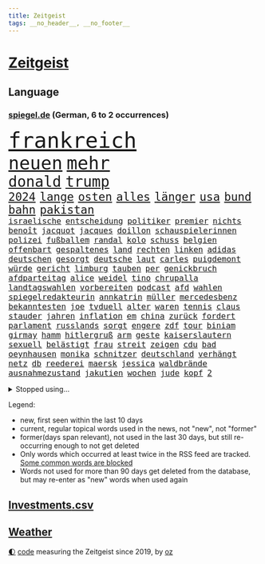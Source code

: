 ```yaml
---
title: Zeitgeist
tags: __no_header__, __no_footer__
---
```


# [Zeitgeist](https://oliz.io/zeitgeist/)

## Language

<h3><a href="https://www.spiegel.de" target="_blank">spiegel.de</a> (German, 6 to 2 occurrences)</h3>
<p style="font-family:monospace">
<span style="font-size:32pt"><a href="news_links.html#frankreich" class="current">frankreich</a></span>
<br>
<span style="font-size:27pt"><a href="news_links.html#neuen" class="current">neuen</a></span>
<span style="font-size:27pt"><a href="news_links.html#mehr" class="current">mehr</a></span>
<br>
<span style="font-size:22pt"><a href="news_links.html#donald" class="current">donald</a></span>
<span style="font-size:22pt"><a href="news_links.html#trump" class="current">trump</a></span>
<br>
<span style="font-size:17pt"><a href="news_links.html#2024" class="current">2024</a></span>
<span style="font-size:17pt"><a href="news_links.html#lange" class="current">lange</a></span>
<span style="font-size:17pt"><a href="news_links.html#osten" class="current">osten</a></span>
<span style="font-size:17pt"><a href="news_links.html#alles" class="current">alles</a></span>
<span style="font-size:17pt"><a href="news_links.html#länger" class="current">länger</a></span>
<span style="font-size:17pt"><a href="news_links.html#usa" class="current">usa</a></span>
<span style="font-size:17pt"><a href="news_links.html#bund" class="current">bund</a></span>
<span style="font-size:17pt"><a href="news_links.html#bahn" class="current">bahn</a></span>
<span style="font-size:17pt"><a href="news_links.html#pakistan" class="current">pakistan</a></span>
<br>
<span style="font-size:12pt"><a href="news_links.html#israelische" class="current">israelische</a></span>
<span style="font-size:12pt"><a href="news_links.html#entscheidung" class="current">entscheidung</a></span>
<span style="font-size:12pt"><a href="news_links.html#politiker" class="current">politiker</a></span>
<span style="font-size:12pt"><a href="news_links.html#premier" class="current">premier</a></span>
<span style="font-size:12pt"><a href="news_links.html#nichts" class="current">nichts</a></span>
<span style="font-size:12pt"><a href="news_links.html#benoît" class="new">benoît</a></span>
<span style="font-size:12pt"><a href="news_links.html#jacquot" class="new">jacquot</a></span>
<span style="font-size:12pt"><a href="news_links.html#jacques" class="current">jacques</a></span>
<span style="font-size:12pt"><a href="news_links.html#doillon" class="new">doillon</a></span>
<span style="font-size:12pt"><a href="news_links.html#schauspielerinnen" class="current">schauspielerinnen</a></span>
<span style="font-size:12pt"><a href="news_links.html#polizei" class="current">polizei</a></span>
<span style="font-size:12pt"><a href="news_links.html#fußballem" class="current">fußballem</a></span>
<span style="font-size:12pt"><a href="news_links.html#randal" class="new">randal</a></span>
<span style="font-size:12pt"><a href="news_links.html#kolo" class="new">kolo</a></span>
<span style="font-size:12pt"><a href="news_links.html#schuss" class="current">schuss</a></span>
<span style="font-size:12pt"><a href="news_links.html#belgien" class="current">belgien</a></span>
<span style="font-size:12pt"><a href="news_links.html#offenbart" class="current">offenbart</a></span>
<span style="font-size:12pt"><a href="news_links.html#gespaltenes" class="new">gespaltenes</a></span>
<span style="font-size:12pt"><a href="news_links.html#land" class="current">land</a></span>
<span style="font-size:12pt"><a href="news_links.html#rechten" class="current">rechten</a></span>
<span style="font-size:12pt"><a href="news_links.html#linken" class="current">linken</a></span>
<span style="font-size:12pt"><a href="news_links.html#adidas" class="current">adidas</a></span>
<span style="font-size:12pt"><a href="news_links.html#deutschen" class="current">deutschen</a></span>
<span style="font-size:12pt"><a href="news_links.html#gesorgt" class="current">gesorgt</a></span>
<span style="font-size:12pt"><a href="news_links.html#deutsche" class="current">deutsche</a></span>
<span style="font-size:12pt"><a href="news_links.html#laut" class="current">laut</a></span>
<span style="font-size:12pt"><a href="news_links.html#carles" class="new">carles</a></span>
<span style="font-size:12pt"><a href="news_links.html#puigdemont" class="current">puigdemont</a></span>
<span style="font-size:12pt"><a href="news_links.html#würde" class="current">würde</a></span>
<span style="font-size:12pt"><a href="news_links.html#gericht" class="current">gericht</a></span>
<span style="font-size:12pt"><a href="news_links.html#limburg" class="current">limburg</a></span>
<span style="font-size:12pt"><a href="news_links.html#tauben" class="current">tauben</a></span>
<span style="font-size:12pt"><a href="news_links.html#per" class="current">per</a></span>
<span style="font-size:12pt"><a href="news_links.html#genickbruch" class="new">genickbruch</a></span>
<span style="font-size:12pt"><a href="news_links.html#afdparteitag" class="new">afdparteitag</a></span>
<span style="font-size:12pt"><a href="news_links.html#alice" class="current">alice</a></span>
<span style="font-size:12pt"><a href="news_links.html#weidel" class="current">weidel</a></span>
<span style="font-size:12pt"><a href="news_links.html#tino" class="current">tino</a></span>
<span style="font-size:12pt"><a href="news_links.html#chrupalla" class="current">chrupalla</a></span>
<span style="font-size:12pt"><a href="news_links.html#landtagswahlen" class="current">landtagswahlen</a></span>
<span style="font-size:12pt"><a href="news_links.html#vorbereiten" class="current">vorbereiten</a></span>
<span style="font-size:12pt"><a href="news_links.html#podcast" class="current">podcast</a></span>
<span style="font-size:12pt"><a href="news_links.html#afd" class="current">afd</a></span>
<span style="font-size:12pt"><a href="news_links.html#wahlen" class="current">wahlen</a></span>
<span style="font-size:12pt"><a href="news_links.html#spiegelredakteurin" class="current">spiegelredakteurin</a></span>
<span style="font-size:12pt"><a href="news_links.html#annkatrin" class="current">annkatrin</a></span>
<span style="font-size:12pt"><a href="news_links.html#müller" class="current">müller</a></span>
<span style="font-size:12pt"><a href="news_links.html#mercedesbenz" class="current">mercedesbenz</a></span>
<span style="font-size:12pt"><a href="news_links.html#bekanntesten" class="current">bekanntesten</a></span>
<span style="font-size:12pt"><a href="news_links.html#joe" class="current">joe</a></span>
<span style="font-size:12pt"><a href="news_links.html#tvduell" class="current">tvduell</a></span>
<span style="font-size:12pt"><a href="news_links.html#alter" class="current">alter</a></span>
<span style="font-size:12pt"><a href="news_links.html#waren" class="current">waren</a></span>
<span style="font-size:12pt"><a href="news_links.html#tennis" class="current">tennis</a></span>
<span style="font-size:12pt"><a href="news_links.html#claus" class="current">claus</a></span>
<span style="font-size:12pt"><a href="news_links.html#stauder" class="new">stauder</a></span>
<span style="font-size:12pt"><a href="news_links.html#jahren" class="current">jahren</a></span>
<span style="font-size:12pt"><a href="news_links.html#inflation" class="current">inflation</a></span>
<span style="font-size:12pt"><a href="news_links.html#em" class="current">em</a></span>
<span style="font-size:12pt"><a href="news_links.html#china" class="current">china</a></span>
<span style="font-size:12pt"><a href="news_links.html#zurück" class="current">zurück</a></span>
<span style="font-size:12pt"><a href="news_links.html#fordert" class="current">fordert</a></span>
<span style="font-size:12pt"><a href="news_links.html#parlament" class="current">parlament</a></span>
<span style="font-size:12pt"><a href="news_links.html#russlands" class="current">russlands</a></span>
<span style="font-size:12pt"><a href="news_links.html#sorgt" class="current">sorgt</a></span>
<span style="font-size:12pt"><a href="news_links.html#engere" class="new">engere</a></span>
<span style="font-size:12pt"><a href="news_links.html#zdf" class="current">zdf</a></span>
<span style="font-size:12pt"><a href="news_links.html#tour" class="current">tour</a></span>
<span style="font-size:12pt"><a href="news_links.html#biniam" class="new">biniam</a></span>
<span style="font-size:12pt"><a href="news_links.html#girmay" class="new">girmay</a></span>
<span style="font-size:12pt"><a href="news_links.html#hamm" class="current">hamm</a></span>
<span style="font-size:12pt"><a href="news_links.html#hitlergruß" class="current">hitlergruß</a></span>
<span style="font-size:12pt"><a href="news_links.html#arm" class="current">arm</a></span>
<span style="font-size:12pt"><a href="news_links.html#geste" class="current">geste</a></span>
<span style="font-size:12pt"><a href="news_links.html#kaiserslautern" class="current">kaiserslautern</a></span>
<span style="font-size:12pt"><a href="news_links.html#sexuell" class="current">sexuell</a></span>
<span style="font-size:12pt"><a href="news_links.html#belästigt" class="current">belästigt</a></span>
<span style="font-size:12pt"><a href="news_links.html#frau" class="current">frau</a></span>
<span style="font-size:12pt"><a href="news_links.html#streit" class="current">streit</a></span>
<span style="font-size:12pt"><a href="news_links.html#zeigen" class="current">zeigen</a></span>
<span style="font-size:12pt"><a href="news_links.html#cdu" class="current">cdu</a></span>
<span style="font-size:12pt"><a href="news_links.html#bad" class="current">bad</a></span>
<span style="font-size:12pt"><a href="news_links.html#oeynhausen" class="current">oeynhausen</a></span>
<span style="font-size:12pt"><a href="news_links.html#monika" class="current">monika</a></span>
<span style="font-size:12pt"><a href="news_links.html#schnitzer" class="current">schnitzer</a></span>
<span style="font-size:12pt"><a href="news_links.html#deutschland" class="current">deutschland</a></span>
<span style="font-size:12pt"><a href="news_links.html#verhängt" class="current">verhängt</a></span>
<span style="font-size:12pt"><a href="news_links.html#netz" class="current">netz</a></span>
<span style="font-size:12pt"><a href="news_links.html#db" class="current">db</a></span>
<span style="font-size:12pt"><a href="news_links.html#reederei" class="current">reederei</a></span>
<span style="font-size:12pt"><a href="news_links.html#maersk" class="current">maersk</a></span>
<span style="font-size:12pt"><a href="news_links.html#jessica" class="current">jessica</a></span>
<span style="font-size:12pt"><a href="news_links.html#waldbrände" class="new">waldbrände</a></span>
<span style="font-size:12pt"><a href="news_links.html#ausnahmezustand" class="current">ausnahmezustand</a></span>
<span style="font-size:12pt"><a href="news_links.html#jakutien" class="new">jakutien</a></span>
<span style="font-size:12pt"><a href="news_links.html#wochen" class="current">wochen</a></span>
<span style="font-size:12pt"><a href="news_links.html#jude" class="current">jude</a></span>
<span style="font-size:12pt"><a href="news_links.html#kopf" class="current">kopf</a></span>
<span style="font-size:12pt"><a href="news_links.html#2" class="current">2</a></span>
</p>
<details>
<summary>Stopped using...</summary>
<p class="former" style="font-size:12pt">
aussicht(1347) enorm(1347) eskalation(1347) gehalt(1347) linie(1347) monat(1347) sv(1347) betrug(1346) fünfte(1346) gesamte(1346) provinz(1346) amsterdam(1345) außenminister(1345) fischer(1345) bank(1344) ehemann(1344) einstieg(1344) for(1344) geschickt(1344) jury(1344) krankenhäuser(1344) lastwagen(1344) niveau(1344) pflege(1344) schnellcheck(1344) welle(1344) weltweiten(1344) 75(1343) alexej(1343) appelliert(1343) büros(1343) feierte(1343) google(1343) jahrzehntelang(1343) möglicher(1343) nawalny(1343) niederländische(1343) priester(1343) verschiedene(1343) wolfsburg(1343) arzt(1342) behörde(1342) positiv(1342) united(1342) geboren(1341) lager(1341) myanmar(1341) solle(1341) studierende(1341) babys(1340) bahnhof(1340) bremer(1340) bsc(1340) eingereicht(1340) endet(1340) gerüchte(1340) hertha(1340) preisen(1340) 10000(1339) flammen(1339) philippinen(1339) tesla(1339) usregierung(1339) verlängern(1339) 22(1338) bundesrepublik(1338) endgültig(1338) freiheitsstrafe(1338) förderung(1338) gebrochen(1338) san(1338) strecke(1338) infektion(1337) kämpfer(1337) offensive(1337) veranstaltung(1337) verteidigung(1337) warschau(1337) angeklagter(1336) schadet(1336) öffnen(1336) franziskus(1335) klubs(1335) illegal(1334) militärs(1334) oppositionelle(1334) eigentümer(1333) hubertus(1333) kontakte(1333) sc(1333) bundesstaat(1332) globale(1332) i(1332) bewegen(1331) deals(1330) einsetzen(1330) sendung(1330) stelle(1330) vorsprung(1330) lkw(1328) katholische(1326) ausmaß(1325) distanz(1325) drogen(1325) zweimal(1325) beschlagnahmt(1324) nachfrage(1324) skeptisch(1324) einreise(1323) katholischen(1323) februar(1322) meinen(1321) sozialdemokraten(1321) abgelehnt(1318) großem(1318) wem(1318) größere(1317) produziert(1315) retter(1315) katar(1313) sportler(1312) top(1312) rang(1310) wachsen(1310) schützt(1305) thüringer(1304) überfall(1301) liberalen(1299) erhebliche(1296) gehabt(1296) tuchel(1295) kontert(1290) teuren(1287) leiter(1256) polizeiruf(1246) 95(1236) politikern(1180) gebeten(1164) enthalten(1151) finanziert(1146) jahresende(1104) arme(1084) ausnahme(1081) ohnehin(1076) polnischen(1046) 700(1037) realität(1019) hoffenheim(1016) moderner(1014) rauswurf(979) grünenpolitiker(975) hendrik(966) ungewöhnliche(949) coaching(942) zufall(915) soldat(884) verschwinden(883) bonn(873) fake(868) verweist(865) filmemacher(864) 40000(844) zugenommen(834) angriffskrieg(823) kasse(818) eingetroffen(815) typ(811) todes(810) patrick(807) überlebenden(799) handys(794) indem(794) recherchen(773) ehrt(764) 1200(758) westjordanland(757) computer(750) ausbauen(747) hadert(744) tiefer(738) verhaftung(731) andrew(726) weltrekord(725) plädieren(722) neustart(721) verstoßen(712) entfernen(711) trans(708) olympiasieger(706) zurückhaltung(694) ähnlichen(691) revolution(689) chinesen(688) äußerst(685) protestbewegung(675) heidenheim(673) lebenslange(661) gewässer(649) stemmen(638) kriminalität(635) tel(629) asyl(618) aviv(618) future(616) verurteilten(608) festgehalten(607) manipuliert(607) prien(601) beantragen(592) äußerung(587) geschmack(584) kritisierten(579) verbrenner(570) finanzaufsicht(567) gedroht(564) abwehr(557) fenster(557) lauter(557) machtkampf(557) 47(553) kritikern(552) strafanzeige(551) marcel(548) vulkan(546) jahresbeginn(544) ähnliche(542) pedro(539) praxis(537) dreier(536) aggressiv(534) ansicht(526) pokal(525) mythos(522) ricarda(515) dauer(512) junta(510) vorstandschef(507) heran(500) juristischen(500) 5000(497) kläger(497) nötigung(496) eskalierte(495) stein(494) uhren(480) saintgermain(479) alonso(477) niger(476) ausweitung(460) björn(459) höcke(459) atomwaffen(458) gesprächen(451) errichten(447) ebrahim(443) wrack(441) portal(440) veränderungen(439) heimlich(437) 2027(436) gründung(431) zeuge(427) fußballverband(425) westlicher(425) klares(423) zeitung(423) 2010(420) samuel(415) schlechtes(414) getrieben(408) seltsame(400) begleitete(398) lied(397) aufsteiger(393) gelände(391) raisi(391) rechter(390) mahnen(384) mobilität(382) popp(376) verfassung(376) wuchs(376) blockierte(375) gestrandet(374) leichte(369) mysteriöse(366) fasziniert(365) politologe(363) moschee(361) renommierten(357) wiesbaden(357) überlegen(357) 2013(352) awards(352) drückt(350) vergessene(349) tierwohl(348) flieger(347) preiserhöhung(345) saßen(341) erweitert(338) weltmeisterschaft(334) sicheren(333) spdchef(333) eauto(331) goldene(331) klassische(331) staus(330) zeitgleich(330) übereinstimmenden(330) sicherheitsmaßnahmen(329) verkaufte(329) militärisch(328) designer(325) forschern(325) service(323) fahrzeugen(322) andré(321) showdown(321) nationalspielerinnen(319) geflohen(318) week(318) skurriler(317) entstand(315) belohnt(313) erwischte(313) gedreht(313) beschwört(310) instagrampost(310) albtraum(309) erschien(308) völkermord(305) genossen(303) anzeige(302) schach(300) militärjunta(299) erlaubnis(296) mehrwertsteuer(296) xabi(296) unterkunft(294) geschäftsleute(292) grenzübergang(292) usamerikanerin(292) schwachen(291) asylsuchende(290) aufstehen(290) konsequent(290) akzeptiert(289) niederlegen(289) bedauert(287) verunglückte(287) amerikanischen(286) nachteile(286) burkina(281) eiffelturm(281) faso(281) rki(281) entdeckten(280) onkel(276) verheerende(275) erweitern(273) verfahrens(271) dončić(269) gastronomie(268) oppositionspolitiker(267) auftritte(265) demokratischen(264) organisatoren(264) bischof(263) isst(262) lokführer(261) qualifikation(261) strafgerichtshof(261) eindämmen(260) sekunde(260) sportlich(260) millionensumme(259) reifen(258) gerald(257) gefolgt(256) daneben(254) gerichtshofs(254) ukrainekriegs(254) demos(252) pflegte(252) flüchtlingsunterkunft(251) bahnsteig(250) inselstaat(248) turbulenzen(247) gedächtnis(246) hilfsgüter(246) militäroffensive(246) taucht(246) mittwochmorgen(245) gitarre(243) gerechnet(240) stadtzentrum(240) 37jähriger(238) lasst(237) oberlandesgericht(237) charkiw(235) kommissarin(233) propalästinensischen(233) vertrieben(233) uneins(232) kilometern(231) vielfältig(231) überfällig(231) sommerspiele(230) vulkanausbruch(227) gewähren(226) bekomme(225) eingedrungen(224) israelgazanews(223) führerscheinprüfung(222) tories(222) 270(221) eingeweiht(221) anerkennen(220) ingo(220) mitgestalten(220) beteuert(219) dokument(219) positioniert(217) usschauspieler(217) beeindruckend(216) vaude(216) club(215) ernsthafte(215) zuständig(215) furchtbar(213) verwenden(213) räumung(212) kiboom(211) auskunft(209) artikel(207) häme(207) mitarbeiterinnen(207) fortuna(206) eingelegt(205) hamasmassaker(204) passierte(204) zeitgemäß(204) 102(203) 16jährigen(203) kopie(203) sportvorstand(202) bauer(200) beendete(200) brisante(199) wisconsin(199) autorität(198) gespalten(198) 240(197) britisches(195) eingestürzten(194) taugt(192) bot(191) stärkt(191) trainerwechsel(191) fußballklub(190) sammelte(190) ungeschlagen(190) damaligen(188) galeria(188) brandbrief(187) sowohl(187) kaufhof(185) norbert(185) trauen(185) vorstellungen(185) flaggen(184) kardashian(184) motiven(184) odessa(184) bedrängnis(183) verbucht(183) netze(182) bestem(181) belegschaft(180) niko(180) afdabgeordneten(179) agentur(179) arbeitgebern(179) agnes(178) 68(177) dorthin(177) mindestlohn(177) prize(177) billie(176) brett(176) giftige(176) größe(175) hannah(174) profitierte(174) vergleichsweise(174) wow(172) gerufen(171) schimpft(171) meeresspiegel(170) konsumenten(169) schokolade(169) temu(169) brehme(168) machtwechsel(166) winzigen(166) 1945(163) finanziellen(163) geglaubt(163) lesbische(163) nominierungen(163) tabak(163) verpflichten(162) mögen(161) verkünden(161) diskriminiert(158) einführen(158) luke(158) gebrauch(157) schwerverletzten(157) verwendung(157) sogenanntes(156) befassen(155) geldern(155) onlineplattform(155) brennende(154) flugzeugs(154) herber(154) prag(154) sand(154) norddeutschlands(152) 180(151) erfolgreichen(151) erkranken(151) kriegsschiff(150) wofür(150) gründet(149) motivierten(148) triebwerk(148) weiblicher(148) katz(147) vorm(147) exmann(146) inmitten(146) rüsten(145) 1999(144) siebzigerjahren(144) browser(143) mossad(143) zwecke(143) anhörung(142) format(142) militärübungen(142) patzer(142) schritten(142) visionen(142) chrome(141) potsdam(141) 122(140) handballer(140) lily(140) parallelwelt(140) berufstätige(139) bestürzung(139) dating(139) generalstabschef(139) sowieso(139) alkoholfreie(138) beeinflusst(138) beschädigen(138) liebesleben(138) sächsische(138) berühmteste(137) bundesrechnungshof(137) igh(137) internat(137) dreh(136) haag(136) notlandung(136) senator(136) eberl(135) grenzschutz(135) nackte(134) ten(134) begraben(133) entscheidender(133) gewidmet(133) labour(133) prallte(133) spionageverdacht(133) darlehen(132) festivals(132) jagt(132) marie(132) nachholbedarf(132) filmfestspiele(131) potsdamer(131) territorium(131) trainersuche(131) groteske(130) manipulation(130) riegel(130) zerrissen(130) zeugnis(130) afdmitarbeiter(129) kontroversen(129) altkanzlerin(128) gewagt(128) schmallippig(128) gitarrist(127) uvalde(127) fußgängerzone(126) angesetzt(125) verprügelt(125) versammelten(124) gefälschter(123) militärflugzeug(123) hernández(122) lebenslang(122) völkerrechts(122) europäischem(120) pferd(120) stützt(120) moreno+1(119) abziehen(118) fa(118) innerlich(118) omen(118) south(118) mitarbeiterin(117) verbotene(117) verbraucherschutz(117) produkten(116) augenzeugin(114) maulwurf(114) wiederaufnahme(114) peinlichen(113) spitzel(113) everest(112) israelkritik(112) mount(112) umgekehrt(112) unogericht(112) benannt(111) feiertag(111) gerieten(111) sperrzone(111) thron(111) entweder(110) fahrlässiger(110) schmiss(110) östlichen(110) formulierung(109) gouverneurin(109) nachbessern(109) rücksichtslos(109) verlässlicher(109) bewerben(108) natostaaten(108) oberhausen(108) pferde(108) rafahoffensive(107) zitate(107) einsetzt(106) fertig(106) leverkusens(106) schweigegeldprozess(106) zuschlagen(106) lyon(105) schädel(105) spielraum(105) anton(104) hofreiter(104) michail(104) netanyahuregierung(104) riesiger(104) superlative(104) ussenator(104) wahlkampfveranstaltung(104) diversität(103) grünenchefin(103) ladung(103) übertrieben(103) abrüstung(102) auszeit(102) erhältlich(102) höchstem(102) betrunken(101) geführten(101) kostenlosen(101) mitmachen(101) sensible(101) stürze(101) zweitligisten(101) countrycharts(100) kommunizieren(100) ausverkauf(99) erreichte(99) investoreneinstieg(99) virus(99) abwesenheit(98) berühmtes(98) friedhelm(98) funkel(98) kids(98) lügner(98) möglichkeit(98) spitzen(98) usmedien(98) skurrile(97) arschloch(96) titelgewinn(96) account(95) barry(95) unmenschlichen(95) belohnung(94) fing(93) restaurant(93) kremltruppen(92) küken(92) morddrohungen(92) aufgearbeitet(91) kostete(91) zig(91) andrang(90) cat(90) erheblichen(90) fürchte(90) operationen(90) running(90) skandale(90) thüringische(90) zuhören(90) 21jähriger(89) engen(89) familienangehörige(89) fotografiert(89) inhalten(89) philosophie(89) taxis(89) zusammenraufen(89) inspirierte(88) techmilliardär(88) bankrotterklärung(87) choreograf(87) frosch(87) gates(87) klassenerhalt(87) staatspräsident(87) tierarten(87) westdeutschland(87) anbot(86) gehäuft(86) trek(86) alec(85) baldwin(85) einflussnahme(85) erfolgreicher(85) filmset(85) kamerafrau(85) alleingang(84) authentisch(84) beschimpfen(84) dramé(84) hyalomma(84) laufende(84) lokalpolitiker(84) mouhamed(84) schätzungen(84) suhl(84) anstatt(83) temporären(83) überdurchschnittlich(83) amnestiegesetz(82) gelöscht(82) pfingsten(82) eilt(81) konzertkarten(81) korruptionsskandal(81) lords(81) nordrheinwestfalens(81) oberhaus(81) populismus(81) statistiken(81) traditionell(81) tue(81) zunge(81) bewerten(80) bronzezeit(80) flaschenwürfe(80) kapitalismus(80) singapur(80) ausdruck(79) heilige(79) kriegsführung(79) papuaneuguinea(79) zugesichert(79) abwahl(78) ergreift(78) ferraripilot(78) lasse(78) schmerzensgeld(78) aufsichtsrat(77) bafin(77) carmen(77) formel1rennen(77) missbrauchsfällen(77) moore(77) provokateur(77) republikanischer(77) seeadler(77) zulieferern(77) aliens(76) apps(76) bielefelder(76) deftige(76) joggerin(76) källenius(76) mercedeschef(76) ola(76) angehören(75) athletin(75) batterien(75) dominierte(75) hauptpreis(75) massenprotesten(75) nazi(75) reiht(75) triest(75) worklifebalance(75) andi(74) bange(74) insulaner(74) matchwinner(74) berichteten(73) blanche(73) erliegen(73) exuspräsidenten(73) zusätzlichen(73) eyes(72) migrationsabkommen(72) nackter(72) neuzeit(72) stephanie(72) verdächtig(72) vergreift(72) einbruch(71) ibrahim(71) nachhaltiger(71) psychologischen(71) sanierungsplan(71) bekannter(70) bewerbung(70) meteorologen(70) regierungsberater(70) wade(70) wahlkampfspenden(70) bombardierte(69) ioc(69) afdrechtsaußen(68) bauarbeiter(68) benehmen(68) bestandteil(68) fester(68) flake(68) friedens(68) genie(68) höchst(68) inkrafttreten(68) lavaströme(68) pocher(68) weltbekannt(68) kaugummi(67) neonazi(67) opferrolle(67) schlichtung(67) schweigegeldzahlungen(67) shapps(67) automarke(66) bodemann(66) coronaprotokolle(66) holz(66) litauische(66) sozialer(66) anzuerkennen(65) geländewagen(65) aktienhandel(64) alias(64) clubs(64) impfen(64) monströse(64) bestseller(63) cowboy(63) force(63) giro(63) kartellklage(63) schmierereien(63) slowenische(63) verdrängen(63) verläuft(63) abgeriegelt(62) entbrannt(62) l'amour(62) luxusuhren(62) philip(62) prägend(62) alphabet(61) eilish(61) kroos'(61) menschenmassen(61) wmheld(61) überführt(61) alsu(60) fußballers(60) instagrambeitrag(60) kurmasheva(60) schwimmende(60) usrussischer(60) bestechlichkeit(59) chips(59) elektromobilität(59) empfinden(59) ivan(59) neigt(59) tschetschene(59) zivilgesellschaft(59) gesenkt(58) konstellation(58) mental(58) olympique(58) aitana(57) alkoholverbot(57) befindlichkeiten(57) bock(57) grobe(57) hündin(57) memoiren(57) persönlicher(57) randaliert(57) wirtschaftspolitik(57) besichtigung(56) buzz(56) ethikrats(56) hildesheim(56) kannten(56) mossadchef(56) prominenz(56) saparole(56) zelte(56) indirekten(55) jenny(55) ungewissheit(55) abtrünnigen(54) etablierte(54) kampfdrohnen(54) trinkt(54) 2005(53) militärbündnisses(53) 63jährige(52) bundesinstitut(52) dfbpokalfinale(52) flüchtling(52) hunderttausenden(52) id(52) rettungsarbeiten(52) versuchter(52) wetterlage(52) atomenergiebehörde(51) chronischer(51) komparsen(51) rheinische(51) terrain(51) palästinas(50) wänden(50) entlohnung(49) oligarch(49) pokalfinale(49) römische(49) schwertun(49) unanständig(49) vechta(49) verunsichert(49) crystal(48) irakli(48) kobachidse(48) louk(48) melonis(48) schwangere(48) shani(48) 40jährige(47) dschihadisten(47) einflussreichsten(47) goldbarren(47) rettungsversuch(47) ruder(47) saturn(47) vollbracht(47) vorgeht(47) wahlheimat(47) musikfestival(46) sauer(46) verkäufer(46) bundesvorstand(45) cannes(45) elfmeterschießen(45) errichtete(45) fischkutter(45) jugendkriminalität(45) rechthaber(45) schulamoklauf(45) spielmanipulation(45) statussymbol(45) strengsten(45) beck(44) feuern(44) gültiges(44) kampfbrigade(44) möwen(44) piraten(44) schweigegeldprozesses(44) sportchef(44) unerlaubte(44) aktentasche(43) basketballstar(43) hill(43) meistens(43) räume(43) sportminister(43) talmon(43) volksfesten(43) völkerrechtler(43) ausgeübt(42) coppola(42) erreger(42) fridman(42) inder(42) kreativen(42) lennon(42) quälte(42) reitsport(42) reizen(42) strafstoß(42) tiefgreifende(42) bildete(41) einnehmen(41) indigene(41) millionenstrafe(41) oktoberfest(41) ritt(41) volkswagenkonzern(41) touristenzahl(40) aussagt(39) dreieinhalb(39) erregte(39) fußballstadion(39) geschworene(39) krisenzeit(39) radioaktiver(39) risikobewertung(39) tigermücke(39) 62jährige(38) abzug(38) besuchte(38) einschüchtern(38) katalanen(38) planet(38) sean(38) sportwissenschaftler(38) vorsorge(38) industriegebiet(37) kunstbiennale(37) massensterben(37) militärparade(37) bistum(36) curry(36) eingestürzt(36) eintreffen(36) gewünschten(36) hellt(36) stephen(36) wildfleisch(36) afdspitzenkandidat(35) bundeskabinett(35) champagner(35) europapokal(35) finanzieller(35) furios(35) gespitzelt(35) nachbar(35) orange(35) permanent(35) rumpf(35) wolfsburgs(35) zurückhält(35) menschheit(34) vodafone(34) yorks(34) begrenzten(33) drakonischen(33) erlebten(33) filmbiografie(33) freiheiten(33) jawort(33) křetínský(33) lieferketten(33) rückspiel(33) stahlgeschäft(33) umzug(33) bergpanorama(32) dmitri(32) fuji(32) fujikawaguchiko(32) japanisches(32) sichtschutz(32) spargel(32) türsteher(32) ungeschlagenserie(32) unterschreibt(32) 56jährige(31) asche(31) bnd(31) monaco(31) plastikflaschen(31) zehnjährige(31) beschimpfungen(30) cremig(30) laute(30) chartspitze(29) gag(29) jahreswechsel(29) kluft(29) kriegsgerät(29) riskanter(29) tornado(29) verteuert(29) vielzahl(29) amateurarchäologen(28) aufkommen(28) chinafreundlichen(28) outfit(28) soft(28) stimmungstest(28) symbolpolitik(28) trainerjob(28) umsturz(28) underdog(28) anliegen(27) bergführer(27) blutigen(27) bundesligalizenz(27) evolution(27) gelieferte(27) genauen(27) ham(27) jammert(27) kami(27) nachgeholfen(27) rita(27) schlaganfall(27) sherpa(27) solo(27) spionageaffären(27) wehen(27) arbeiteten(26) berühmtester(26) boomenden(26) cduwahlplakate(26) derselben(26) geschreddert(26) heimrennen(26) propalästinensischer(26) sbahnhof(26) tischtennis(26) umgesiedelt(26) bangladesch(25) buhlt(25) buhrufe(25) distanzierte(25) erwin(25) joschka(25) russlandukrainenews(25) wenigstens(25) 155(24) anschlagspläne(24) badenwürttembergs(24) leeds(24) schlammschlacht(24) stromleitungen(24) südamerika(24) vogelgrippe(24) zwickau(24) abnehmspritze(23) androidhandys(23) anführen(23) aufgegangen(23) booker(23) energisch(23) entgangen(23) ergibt(23) heinz(23) lebenserwartung(23) rasmus(23) reflexion(23) slogans(23) sylvia(23) brutalen(22) eingestanden(22) holprig(22) mitstreiter(22) schütze(22) wüst(22) d'italia(21) hilflos(21) notorisch(21) rummenigge(21) schlauer(21) versechsfacht(21) vorzeigeprojekt(21) änderten(21) anspannung(20) einspruch(20) geprügelt(20) kompliziertesten(20) krafttraining(20) offenes(20) polizeibekannt(20) wildkamera(20) abstimmungen(19) braune(19) durchschnittliche(19) eumarinemission(19) flick(19) hansi(19) höherem(19) seegrenze(19) abgestiegen(18) ballermann(18) beschließen(18) cheftrainer(18) eishockeynationalmannschaft(18) entsprechend(18) ersatzteile(18) grotesken(18) hag(18) romanvorlage(18) verzeichnen(18) angeblichem(17) befragen(17) gemessen(17) grundgesetzes(17) heimturnier(17) neuerscheinungen(17) plakat(17) termine(17) abrechnung(16) amtseinführung(16) animiert(16) autismus(16) chris(16) kerem(16) massenschlägerei(16) neueste(16) relegation(16) rentenpolitik(16) revolutionieren(16) satelliteninternet(16) schalom(16) staatsgebiet(16) starlink(16) supertalent(16) these(16) vordringen(16) 17jährige(15) angemessene(15) delegationen(15) knobloch(15) propalästinaproteste(15) saalfeldrudolstadt(15) schiebt(15) scholz'(15) shatner(15) sorten(15) streitthema(15) vergleichen(15) verschleierung(15) versteckte(15) debauswahl(14) eisdiele(14) eishockeywm(14) euaußengrenzen(14) schietwetter(14) bürgerschaft(13) drogensucht(13) ed(13) geert(13) handelskrieg(13) jeweils(13) regierungspartei(13) theaterstück(13) wilders(13) angestimmt(12) besiegte(12) besucherin(12) christiane(12) europaweit(12) exoplanet(12) finanzbeamtin(12) verlogen(12) anspielung(11) begründen(11) feinde(11) gekannt(11) herumreißen(11) siedlungen(11) stadtverwaltung(11) unkompliziert(11) verrückten(11)
</p>
</details>
<p>Legend:
<ul>
<li><span class="new">new</span>, first seen within the last 10 days</li>
<li><span class="current">current</span>, regular topical words used in the news, not "new", not "former"</li>
<li><span class="former">former(days span relevant)</span>, not used in the last 30 days, but still re-occurring enough to not get deleted</li>
<li>Only words which occurred at least twice in the RSS feed are tracked. <a href="language/filters.py">Some common words are blocked</a></li>
<li>Words not used for more than 90 days get deleted from the database, but may re-enter as "new" words when used again</li>
</ul>
</p>

## [Investments](investments.html)[.csv](investments.csv)

## [Weather](weather.html)

<footer>
<a href="javascript:toggleTheme()" class="nav">🌓</a>
<a href="https://github.com/ooz/zeitgeist">code</a> measuring the Zeitgeist since 2019, by <a href="https://oliz.io">oz</a>
</footer>
